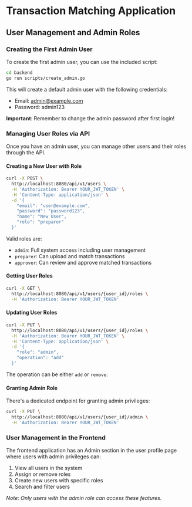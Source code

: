 # Transaction Matching Application

## User Management and Admin Roles

### Creating the First Admin User

To create the first admin user, you can use the included script:

```bash
cd backend
go run scripts/create_admin.go
```

This will create a default admin user with the following credentials:
- Email: admin@example.com
- Password: admin123

**Important**: Remember to change the admin password after first login!

### Managing User Roles via API

Once you have an admin user, you can manage other users and their roles through the API.

#### Creating a New User with Role

```bash
curl -X POST \
  http://localhost:8080/api/v1/users \
  -H 'Authorization: Bearer YOUR_JWT_TOKEN' \
  -H 'Content-Type: application/json' \
  -d '{
    "email": "user@example.com",
    "password": "password123",
    "name": "New User",
    "role": "preparer"
  }'
```

Valid roles are:
- `admin`: Full system access including user management
- `preparer`: Can upload and match transactions
- `approver`: Can review and approve matched transactions

#### Getting User Roles

```bash
curl -X GET \
  http://localhost:8080/api/v1/users/{user_id}/roles \
  -H 'Authorization: Bearer YOUR_JWT_TOKEN'
```

#### Updating User Roles

```bash
curl -X PUT \
  http://localhost:8080/api/v1/users/{user_id}/roles \
  -H 'Authorization: Bearer YOUR_JWT_TOKEN' \
  -H 'Content-Type: application/json' \
  -d '{
    "role": "admin",
    "operation": "add"
  }'
```

The operation can be either `add` or `remove`.

#### Granting Admin Role

There's a dedicated endpoint for granting admin privileges:

```bash
curl -X PUT \
  http://localhost:8080/api/v1/users/{user_id}/admin \
  -H 'Authorization: Bearer YOUR_JWT_TOKEN'
```

### User Management in the Frontend

The frontend application has an Admin section in the user profile page where users with admin privileges can:

1. View all users in the system
2. Assign or remove roles
3. Create new users with specific roles
4. Search and filter users

*Note: Only users with the admin role can access these features.* 